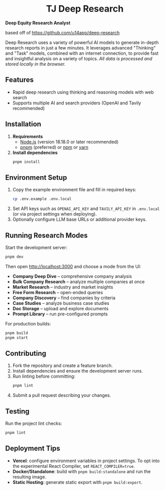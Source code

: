 <div align="center">
<h1>TJ Deep Research</h1>

</div>

**Deep Equity Research Analyst**

based off of https://github.com/u14app/deep-research

Deep Research uses a variety of powerful AI models to generate in-depth research reports in just a few minutes. It leverages advanced "Thinking" and "Task" models, combined with an internet connection, to provide fast and insightful analysis on a variety of topics. *All data is processed and stored locally in the browser.*

## Features
- Rapid deep research using thinking and reasoning models with web search
- Supports multiple AI and search providers (OpenAI and Tavily recommended)

## Installation
1. **Requirements**
   - [Node.js](https://nodejs.org/) (version 18.18.0 or later recommended)
   - [pnpm](https://pnpm.io/) (preferred) or [npm](https://www.npmjs.com/) or [yarn](https://yarnpkg.com/)
2. **Install dependencies**
   ```bash
   pnpm install
   ```

## Environment Setup
1. Copy the example environment file and fill in required keys:
   ```bash
   cp .env.example .env.local
   ```
2. Set API keys such as `OPENAI_API_KEY` and `TAVILY_API_KEY` in `.env.local` (or via project settings when deploying).
3. Optionally configure LLM base URLs or additional provider keys.

## Running Research Modes
Start the development server:
```bash
pnpm dev
```
Then open [http://localhost:3000](http://localhost:3000) and choose a mode from the UI:

- **Company Deep Dive** – comprehensive company analysis
- **Bulk Company Research** – analyze multiple companies at once
- **Market Research** – industry and market insights
- **Free Form Research** – open-ended queries
- **Company Discovery** – find companies by criteria
- **Case Studies** – analyze business case studies
- **Doc Storage** – upload and explore documents
- **Prompt Library** – run pre-configured prompts

For production builds:
```bash
pnpm build
pnpm start
```

## Contributing
1. Fork the repository and create a feature branch.
2. Install dependencies and ensure the development server runs.
3. Run linting before committing:
   ```bash
   pnpm lint
   ```
4. Submit a pull request describing your changes.

## Testing
Run the project lint checks:
```bash
pnpm lint
```

## Deployment Tips
- **Vercel**: configure environment variables in project settings. To opt into the experimental React Compiler, set `REACT_COMPILER=true`.
- **Docker/Standalone**: build with `pnpm build:standalone` and run the resulting image.
- **Static Hosting**: generate static export with `pnpm build:export`.

